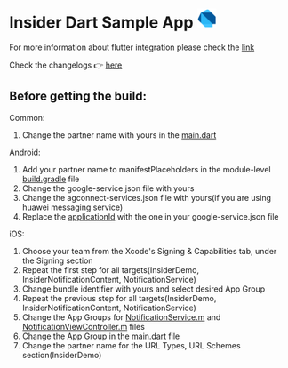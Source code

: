 # Insider Dart Sample App <img src="https://github.com/github/explore/raw/main/topics/dart/dart.png" alt="dart" width="35" height="35"/>
For more information about flutter integration please check the [link](https://academy.useinsider.com/docs/flutter-integration)

Check the changelogs 👉 [here](https://academy.useinsider.com/docs/flutter-changelogs)

## Before getting the build:

Common:
1. Change the partner name with yours in the [main.dart](https://github.com/useinsider/dart-sample/blob/master/InsiderDemo/lib/main.dart#L33)

Android:

1. Add your partner name to manifestPlaceholders in the module-level [build.gradle](https://github.com/useinsider/dart-sample/blob/master/InsiderDemo/android/app/build.gradle#L40) file
2. Change the google-service.json file with yours
3. Change the agconnect-services.json file with yours(if you are using huawei messaging service)
4. Replace the [applicationId](https://github.com/useinsider/dart-sample/blob/master/InsiderDemo/android/app/build.gradle#L37) with the one in your google-service.json file 

iOS:

1. Choose your team from the Xcode's Signing & Capabilities tab, under the Signing section
2. Repeat the first step for all targets(InsiderDemo, InsiderNotificationContent, NotificationService)
3. Change bundle identifier with yours and select desired App Group
4. Repeat the previous step for all targets(InsiderDemo, InsiderNotificationContent, NotificationService)
5. Change the App Groups for [NotificationService.m](https://github.com/useinsider/dart-sample/blob/master/InsiderDemo/ios/InsiderNotificationService/NotificationService.m#L22) and [NotificationViewController.m](https://github.com/useinsider/dart-sample/blob/master/InsiderDemo/ios/InsiderNotificationContent/NotificationViewController.m#L19) files
6. Change the App Group in the [main.dart](https://github.com/useinsider/dart-sample/blob/master/InsiderDemo/lib/main.dart#L33) file
7. Change the partner name for the URL Types, URL Schemes section(InsiderDemo) 
